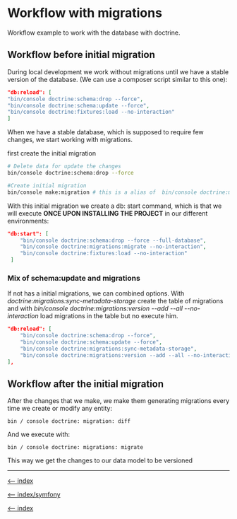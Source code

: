 # Workflow with migrations

Workflow example to work with the database with doctrine.

## Workflow before initial migration

During local development we work without migrations until we have a stable version of the database.
(We can use a composer script similar to this one):

```json
"db:reload": [
"bin/console doctrine:schema:drop --force",
"bin/console doctrine:schema:update --force",
"bin/console doctrine:fixtures:load --no-interaction"
]
```

When we have a stable database, which is supposed to require few changes, we start working with migrations.

first create the initial migration

``` bash
# Delete data for update the changes
bin/console doctrine:schema:drop --force

#Create initial migration
bin/console make:migration # this is a alias of  bin/console doctrine:migration:diff
```

With this initial migration we create a db: start command, which is that we will execute **ONCE UPON INSTALLING THE PROJECT** in our different environments:

```json
"db:start": [
    "bin/console doctrine:schema:drop --force --full-database",
    "bin/console doctrine:migrations:migrate --no-interaction",
    "bin/console doctrine:fixtures:load --no-interaction"
 ]
```

### Mix of schema:update and migrations

If not has a initial migrations, we can combined options. With *doctrine:migrations:sync-metadata-storage* create the table of migrations and with *bin/console doctrine:migrations:version --add --all --no-interaction* load migrations in the table but no execute him.

```json
"db:reload": [
    "bin/console doctrine:schema:drop --force",
    "bin/console doctrine:schema:update --force",
    "bin/console doctrine:migrations:sync-metadata-storage",
    "bin/console doctrine:migrations:version --add --all --no-interaction"
],
```

## Workflow after the initial migration

After the changes that we make, we make them generating migrations every time we create or modify any entity:

`bin / console doctrine: migration: diff`

And we execute with:

`bin / console doctrine: migrations: migrate`

This way we get the changes to our data model to be versioned

---

[<-- index](/symfony/database-doctrine/index.md)

[<-- index/symfony](/symfony/index.md)

[<-- index](/README.md)
